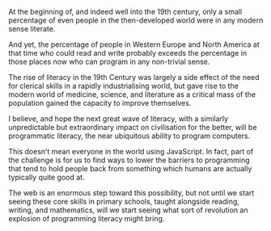 

At the beginning of, and indeed well into the 19th century, only a small percentage of even people in the
then-developed world were in any modern sense literate.

And yet, the percentage of people in Western Europe and North America at that time who could read and write
probably exceeds the percentage in those places now who can program in any non-trivial sense.

The rise of literacy in the 19th Century was largely a side effect of the need for clerical skills in a
rapidly industrialising world, but gave rise to the modern world of medicine, science, and literature as a
critical mass of the population gained the capacity to improve themselves.

I believe, and hope the next great wave of literacy, with a similarly unpredictable but extraordinary impact
on civilisation for the better, will be programmatic literacy, the near ubiquitous ability to program
computers.

This doesn’t mean everyone in the world using JavaScript. In fact, part of the challenge is for us to
find ways to lower the barriers to programming that tend to hold people back from something which humans are
actually typically quite good at.

The web is an enormous step toward this possibility, but not until we start seeing these core skills in
primary schools, taught alongside reading, writing, and mathematics, will we start seeing what sort of
revolution an explosion of programming literacy might bring.